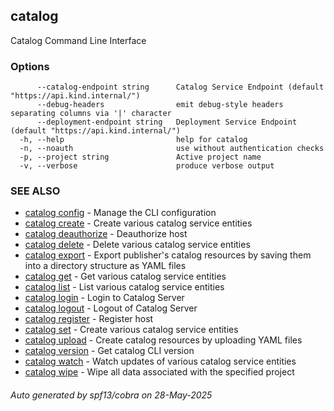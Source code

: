 ## catalog

Catalog Command Line Interface

### Options

```
      --catalog-endpoint string      Catalog Service Endpoint (default "https://api.kind.internal/")
      --debug-headers                emit debug-style headers separating columns via '|' character
      --deployment-endpoint string   Deployment Service Endpoint (default "https://api.kind.internal/")
  -h, --help                         help for catalog
  -n, --noauth                       use without authentication checks
  -p, --project string               Active project name
  -v, --verbose                      produce verbose output
```

### SEE ALSO

* [catalog config](catalog_config.md)	 - Manage the CLI configuration
* [catalog create](catalog_create.md)	 - Create various catalog service entities
* [catalog deauthorize](catalog_deauthorize.md)	 - Deauthorize host
* [catalog delete](catalog_delete.md)	 - Delete various catalog service entities
* [catalog export](catalog_export.md)	 - Export publisher's catalog resources by saving them into a directory structure as YAML files
* [catalog get](catalog_get.md)	 - Get various catalog service entities
* [catalog list](catalog_list.md)	 - List various catalog service entities
* [catalog login](catalog_login.md)	 - Login to Catalog Server
* [catalog logout](catalog_logout.md)	 - Logout of Catalog Server
* [catalog register](catalog_register.md)	 - Register host
* [catalog set](catalog_set.md)	 - Create various catalog service entities
* [catalog upload](catalog_upload.md)	 - Create catalog resources by uploading YAML files
* [catalog version](catalog_version.md)	 - Get catalog CLI version
* [catalog watch](catalog_watch.md)	 - Watch updates of various catalog service entities
* [catalog wipe](catalog_wipe.md)	 - Wipe all data associated with the specified project

###### Auto generated by spf13/cobra on 28-May-2025
